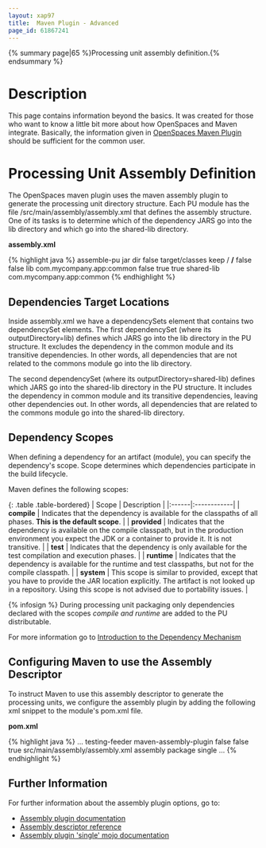 ```yaml
---
layout: xap97
title:  Maven Plugin - Advanced
page_id: 61867241
---
```


{% summary page|65 %}Processing unit assembly definition.{% endsummary %}

# Description

This page contains information beyond the basics. It was created for those who want to know a little bit more about how OpenSpaces and Maven integrate. Basically, the information given in [OpenSpaces Maven Plugin](./maven-plugin.html) should be sufficient for the common user.

# Processing Unit Assembly Definition

The OpenSpaces maven plugin uses the maven assembly plugin to generate the processing unit directory structure. Each PU module has the file <module-name>/src/main/assembly/assembly.xml that defines the assembly structure. One of its tasks is to determine which of the dependency JARS go into the lib directory and which go into the shared-lib directory.

**assembly.xml**

{% highlight java %}
<assembly>
  <id>assemble-pu</id>
  <formats>
    <format>jar</format>
    <format>dir</format>
  </formats>
  <includeBaseDirectory>false</includeBaseDirectory>
  <fileSets>
    <fileSet>
      <directory>target/classes</directory>
      <lineEnding>keep</lineEnding>
      <outputDirectory>/</outputDirectory>
      <includes>
        <include>**/**</include>
      </includes>
    </fileSet>
  </fileSets>
  <dependencySets>
    <dependencySet>
      <useProjectArtifact>false</useProjectArtifact>
      <useTransitiveDependencies>false</useTransitiveDependencies>
      <outputDirectory>lib</outputDirectory>
      <excludes>
        <exclude>com.mycompany.app:common</exclude>
      </excludes>
    </dependencySet>
    <dependencySet>
      <useProjectArtifact>false</useProjectArtifact>
      <useTransitiveDependencies>true</useTransitiveDependencies>
      <useTransitiveFiltering>true</useTransitiveFiltering>
      <outputDirectory>shared-lib</outputDirectory>
      <includes>
        <include>com.mycompany.app:common</include>
      </includes>
    </dependencySet>
  </dependencySets>
</assembly>
{% endhighlight %}

## Dependencies Target Locations

Inside assembly.xml we have a dependencySets element that contains two dependencySet elements.
The first dependencySet (where its outputDirectory=lib) defines which JARS go into the lib directory in the PU structure. It excludes the dependency in the common module and its transitive dependencies. In other words, all dependencies that are not related to the commons module go into the lib directory.

The second dependencySet (where its outputDirectory=shared-lib) defines which JARS go into the shared-lib directory in the PU structure. It includes the dependency in common module and its transitive dependencies, leaving other dependencies out. In other words, all dependencies that are related to the commons module go into the shared-lib directory.

## Dependency Scopes

When defining a dependency for an artifact (module), you can specify the dependency's scope. Scope determines which dependencies participate in the build lifecycle.

Maven defines the following scopes:

{: .table .table-bordered}
| Scope | Description |
|:------|:------------|
| **compile** | Indicates that the dependency is available for the classpaths of all phases. **This is the default scope**. |
| **provided** | Indicates that the dependency is available on the compile classpath, but in the production environment you expect the JDK or a container to provide it. It is not transitive. |
| **test** | Indicates that the dependency is only available for the test compilation and execution phases. |
| **runtime** | Indicates that the dependency is available for the runtime and test classpaths, but not for the compile classpath. |
| **system** | This scope is similar to provided, except that you have to provide the JAR location explicitly. The artifact is not looked up in a repository. Using this scope is not advised due to portability issues. |

{% infosign %} During processing unit packaging only dependencies declared with the scopes **compile* and *runtime** are added to the PU distributable.

For more information go to [Introduction to the Dependency Mechanism](http://maven.apache.org/guides/introduction/introduction-to-dependency-mechanism.html)

## Configuring Maven to use the Assembly Descriptor

To instruct Maven to use this assembly descriptor to generate the processing units, we configure the assembly plugin by adding the following xml snippet to the module's pom.xml file.

**pom.xml**

{% highlight java %}
<build>
  ...
  <finalName>testing-feeder</finalName>
  <plugins>
    <plugin>
      <artifactId>maven-assembly-plugin</artifactId>
      <configuration>
        <appendAssemblyId>false</appendAssemblyId>
        <attach>false</attach>
        <ignoreDirFormatExtensions>true</ignoreDirFormatExtensions>
        <descriptors>
          <descriptor>src/main/assembly/assembly.xml</descriptor>
        </descriptors>
      </configuration>
      <executions>
        <execution>
          <id>assembly</id>
          <phase>package</phase>
          <goals>
            <goal>single</goal>
          </goals>
        </execution>
      </executions>
    </plugin>
  </plugins>
  ...
</build>
{% endhighlight %}

## Further Information

For further information about the assembly plugin options, go to:

- [Assembly plugin documentation](http://maven.apache.org/plugins/maven-assembly-plugin/)
- [Assembly descriptor reference](http://maven.apache.org/plugins/maven-assembly-plugin/assembly.html)
- [Assembly plugin 'single' mojo documentation](http://maven.apache.org/plugins/maven-assembly-plugin/single-mojo.html)
